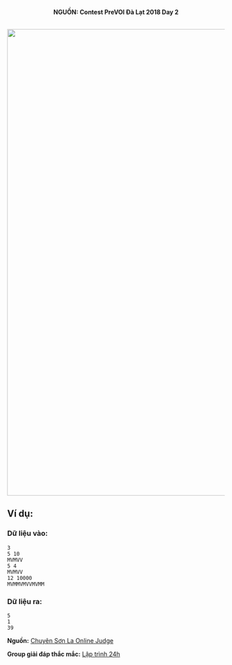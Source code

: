 **<center>NGUỒN: Contest PreVOI Đà Lạt 2018 Day 2</center>**
<br>

<center><img src="/images/problems/1159/fans.svg" width=1080px></center>

## Ví dụ:
### Dữ liệu vào:
```
3
5 10
MVMVV
5 4
MVMVV
12 10000
MVMMVMVVMVMM
```

### Dữ liệu ra:
```
5
1
39
```
**Nguồn:** [Chuyên Sơn La Online Judge](http://csloj.ddns.net/)

**Group giải đáp thắc mắc:** [Lập trình 24h](https://www.facebook.com/groups/1386904321519984)